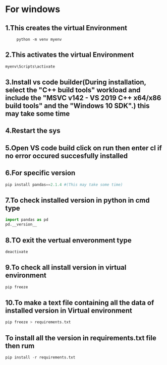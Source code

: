 # For windows
## 1.This creates the virtual Environment
         python -m venv myenv
## 2.This activates the virtual Environment
```python
myenv\Scripts\activate 
```
## 3.Install vs code builder(During installation, select the "C++ build tools" workload and include the "MSVC v142 - VS 2019 C++ x64/x86 build tools" and the "Windows 10 SDK".) this may take some time
## 4.Restart the sys
## 5.Open VS code build click on run then enter cl if no error occured succesfully installed 
## 6.For specific version
```python
pip install pandas==2.1.4 #(This may take some time)
```
## 7.To check installed version in python in cmd type 
```python
import pandas as pd
pd.__version__
```
## 8.TO exit the vertual enveronment type 
```python
deactivate
```
## 9.To check all install version in virtual environment
```python
pip freeze 
```
## 10.To make a text file containing all the data of installed version in Virtual environment
```python
pip freeze > requirements.txt
```
## To install all the version in requirements.txt file then rum
```python
pip install -r requirements.txt
```